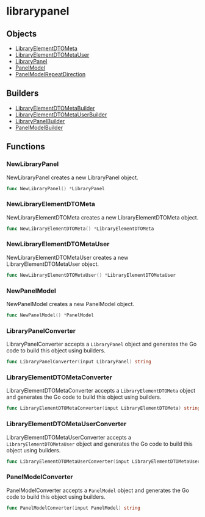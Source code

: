 # <span class="badge package-core"></span> librarypanel

## Objects

 * <span class="badge object-type-struct"></span> [LibraryElementDTOMeta](./object-LibraryElementDTOMeta.md)
 * <span class="badge object-type-struct"></span> [LibraryElementDTOMetaUser](./object-LibraryElementDTOMetaUser.md)
 * <span class="badge object-type-struct"></span> [LibraryPanel](./object-LibraryPanel.md)
 * <span class="badge object-type-struct"></span> [PanelModel](./object-PanelModel.md)
 * <span class="badge object-type-enum"></span> [PanelModelRepeatDirection](./object-PanelModelRepeatDirection.md)
## Builders

 * <span class="badge builder"></span> [LibraryElementDTOMetaBuilder](./builder-LibraryElementDTOMetaBuilder.md)
 * <span class="badge builder"></span> [LibraryElementDTOMetaUserBuilder](./builder-LibraryElementDTOMetaUserBuilder.md)
 * <span class="badge builder"></span> [LibraryPanelBuilder](./builder-LibraryPanelBuilder.md)
 * <span class="badge builder"></span> [PanelModelBuilder](./builder-PanelModelBuilder.md)
## Functions

### <span class="badge function"></span> NewLibraryPanel

NewLibraryPanel creates a new LibraryPanel object.

```go
func NewLibraryPanel() *LibraryPanel
```

### <span class="badge function"></span> NewLibraryElementDTOMeta

NewLibraryElementDTOMeta creates a new LibraryElementDTOMeta object.

```go
func NewLibraryElementDTOMeta() *LibraryElementDTOMeta
```

### <span class="badge function"></span> NewLibraryElementDTOMetaUser

NewLibraryElementDTOMetaUser creates a new LibraryElementDTOMetaUser object.

```go
func NewLibraryElementDTOMetaUser() *LibraryElementDTOMetaUser
```

### <span class="badge function"></span> NewPanelModel

NewPanelModel creates a new PanelModel object.

```go
func NewPanelModel() *PanelModel
```

### <span class="badge function"></span> LibraryPanelConverter

LibraryPanelConverter accepts a `LibraryPanel` object and generates the Go code to build this object using builders.

```go
func LibraryPanelConverter(input LibraryPanel) string
```

### <span class="badge function"></span> LibraryElementDTOMetaConverter

LibraryElementDTOMetaConverter accepts a `LibraryElementDTOMeta` object and generates the Go code to build this object using builders.

```go
func LibraryElementDTOMetaConverter(input LibraryElementDTOMeta) string
```

### <span class="badge function"></span> LibraryElementDTOMetaUserConverter

LibraryElementDTOMetaUserConverter accepts a `LibraryElementDTOMetaUser` object and generates the Go code to build this object using builders.

```go
func LibraryElementDTOMetaUserConverter(input LibraryElementDTOMetaUser) string
```

### <span class="badge function"></span> PanelModelConverter

PanelModelConverter accepts a `PanelModel` object and generates the Go code to build this object using builders.

```go
func PanelModelConverter(input PanelModel) string
```

